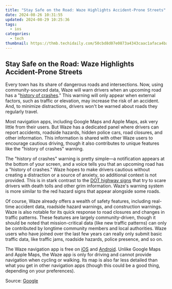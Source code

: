 ```yaml
---
title: "Stay Safe on the Road: Waze Highlights Accident-Prone Streets"
date: 2024-08-26 10:31:55
updated: 2024-08-29 10:25:36
tags:
  - ios
categories:
  - tech
thumbnail: https://thmb.techidaily.com/50cbd8d07e0873a4343caac1afaca4ba3bdd492ab0995e73547b18cbc746d1e9.png
---
```


## Stay Safe on the Road: Waze Highlights Accident-Prone Streets

Every town has its share of dangerous roads and intersections. Now, using community-sourced data, Waze will warn drivers when an upcoming road has a "[history of crashes](https://blog.google/waze/crash-history-alerts-arrive-to-the-waze-map/)." This warning will only appear when external factors, such as traffic or elevation, may increase the risk of an accident. And, to minimize distractions, drivers won't be warned about roads they regularly travel.

 Most navigation apps, including Google Maps and Apple Maps, ask very little from their users. But Waze has a dedicated panel where drivers can report accidents, roadside hazards, hidden police cars, road closures, and other information. This information is shared with other Waze users to encourage cautious driving, though it also contributes to unique features like the "history of crashes" warning.

 The "history of crashes" warning is pretty simple—a notification appears at the bottom of your screen, and a voice tells you that an upcoming road has a "history of crashes." Waze hopes to make drivers cautious without creating a distraction or a source of anxiety, so additional context is not provided. This is in stark contrast to the [DOT highway signs](https://www.science.org/content/article/highway-signs-showing-traffic-deaths-don-t-reduce-crashes) that try to scare drivers with death tolls and other grim information. Waze's warning system is more similar to the red hazard signs that appear alongside some roads.

 Of course, Waze already offers a wealth of safety features, including real-time accident data, roadside hazard warnings, and construction warnings. Waze is also notable for its quick response to road closures and changes in traffic patterns. These features are largely community-driven, though it should be noted that mission-critical data (like new traffic patterns) can only be contributed by longtime community members and local authorities. Waze users who have joined over the last few years can really only submit basic traffic data, like traffic jams, roadside hazards, police presence, and so on.

 The Waze navigation app is free on [iOS](https://apps.apple.com/us/app/waze-navigation-live-traffic/id323229106) and [Android](https://www.anrdoezrs.net/links/3607085/type/dlg/sid/UUhtgUeUpU2000953/https://play.google.com/store/apps/details?id=com.waze&hl=en%5FUS&gl=US). Unlike Google Maps and Apple Maps, the Waze app is only for driving and cannot provide navigation when cycling or walking. Its map is also far less detailed than what you get in other navigation apps (though this could be a good thing, depending on your preferences).

 Source: [Google](https://blog.google/waze/crash-history-alerts-arrive-to-the-waze-map/)

<ins class="adsbygoogle"
     style="display:block"
     data-ad-format="autorelaxed"
     data-ad-client="ca-pub-7571918770474297"
     data-ad-slot="1223367746"></ins>



<ins class="adsbygoogle"
     style="display:block"
     data-ad-client="ca-pub-7571918770474297"
     data-ad-slot="8358498916"
     data-ad-format="auto"
     data-full-width-responsive="true"></ins>

